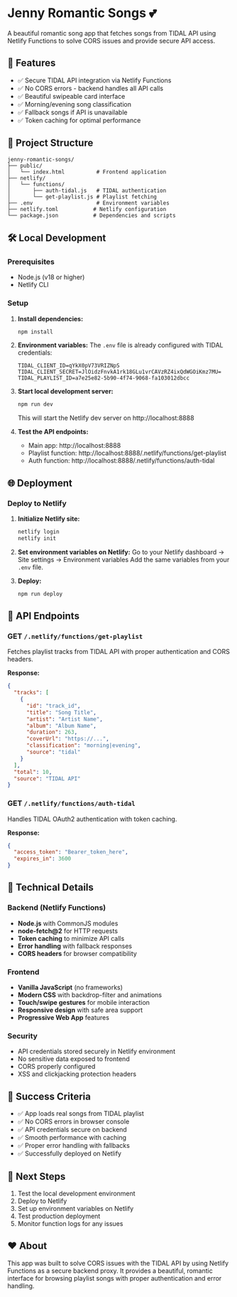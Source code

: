 # Jenny Romantic Songs 💕

A beautiful romantic song app that fetches songs from TIDAL API using Netlify Functions to solve CORS issues and provide secure API access.

## 🚀 Features

- ✅ Secure TIDAL API integration via Netlify Functions
- ✅ No CORS errors - backend handles all API calls
- ✅ Beautiful swipeable card interface
- ✅ Morning/evening song classification
- ✅ Fallback songs if API is unavailable
- ✅ Token caching for optimal performance

## 📁 Project Structure

```
jenny-romantic-songs/
├── public/
│   └── index.html          # Frontend application
├── netlify/
│   └── functions/
│       ├── auth-tidal.js   # TIDAL authentication
│       └── get-playlist.js # Playlist fetching
├── .env                    # Environment variables
├── netlify.toml           # Netlify configuration
└── package.json           # Dependencies and scripts
```

## 🛠️ Local Development

### Prerequisites
- Node.js (v18 or higher)
- Netlify CLI

### Setup

1. **Install dependencies:**
   ```bash
   npm install
   ```

2. **Environment variables:**
   The `.env` file is already configured with TIDAL credentials:
   ```
   TIDAL_CLIENT_ID=qYkX0pV73VRIZNpS
   TIDAL_CLIENT_SECRET=JlOidzFnvkA1rk18GLu1vrCAVzRZ4ixQdWGOiKmz7MU=
   TIDAL_PLAYLIST_ID=a7e25e82-5b90-4f74-9068-fa103012dbcc
   ```

3. **Start local development server:**
   ```bash
   npm run dev
   ```
   
   This will start the Netlify dev server on http://localhost:8888

4. **Test the API endpoints:**
   - Main app: http://localhost:8888
   - Playlist function: http://localhost:8888/.netlify/functions/get-playlist
   - Auth function: http://localhost:8888/.netlify/functions/auth-tidal

## 🌐 Deployment

### Deploy to Netlify

1. **Initialize Netlify site:**
   ```bash
   netlify login
   netlify init
   ```

2. **Set environment variables on Netlify:**
   Go to your Netlify dashboard → Site settings → Environment variables
   Add the same variables from your `.env` file.

3. **Deploy:**
   ```bash
   npm run deploy
   ```

## 🎵 API Endpoints

### GET `/.netlify/functions/get-playlist`
Fetches playlist tracks from TIDAL API with proper authentication and CORS headers.

**Response:**
```json
{
  "tracks": [
    {
      "id": "track_id",
      "title": "Song Title",
      "artist": "Artist Name",
      "album": "Album Name",
      "duration": 263,
      "coverUrl": "https://...",
      "classification": "morning|evening",
      "source": "tidal"
    }
  ],
  "total": 10,
  "source": "TIDAL API"
}
```

### GET `/.netlify/functions/auth-tidal`
Handles TIDAL OAuth2 authentication with token caching.

**Response:**
```json
{
  "access_token": "Bearer_token_here",
  "expires_in": 3600
}
```

## 🔧 Technical Details

### Backend (Netlify Functions)
- **Node.js** with CommonJS modules
- **node-fetch@2** for HTTP requests
- **Token caching** to minimize API calls
- **Error handling** with fallback responses
- **CORS headers** for browser compatibility

### Frontend
- **Vanilla JavaScript** (no frameworks)
- **Modern CSS** with backdrop-filter and animations
- **Touch/swipe gestures** for mobile interaction
- **Responsive design** with safe area support
- **Progressive Web App** features

### Security
- API credentials stored securely in Netlify environment
- No sensitive data exposed to frontend
- CORS properly configured
- XSS and clickjacking protection headers

## 💝 Success Criteria

- ✅ App loads real songs from TIDAL playlist
- ✅ No CORS errors in browser console
- ✅ API credentials secure on backend
- ✅ Smooth performance with caching
- ✅ Proper error handling with fallbacks
- ✅ Successfully deployed on Netlify

## 🎯 Next Steps

1. Test the local development environment
2. Deploy to Netlify
3. Set up environment variables on Netlify
4. Test production deployment
5. Monitor function logs for any issues

## ❤️ About

This app was built to solve CORS issues with the TIDAL API by using Netlify Functions as a secure backend proxy. It provides a beautiful, romantic interface for browsing playlist songs with proper authentication and error handling.
